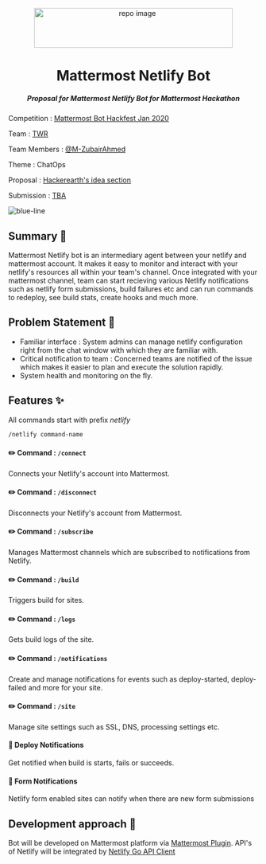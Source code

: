 <p align="center">
        <img src="https://user-images.githubusercontent.com/17708702/73535585-ce0d3800-441b-11ea-8187-1ea83a9cce32.png" alt="repo image" width="400" height="80" />
   <h1 align="center">Mattermost Netlify Bot</h1>
  <h5 align="center"><i>Proposal for Mattermost Netlify Bot for Mattermost Hackathon</i></h5>
    
</p>


Competition : [Mattermost Bot Hackfest Jan 2020](https://www.hackerearth.com/challenges/hackathon/mattermost-bot-hackfest)

Team : [TWR](https://www.hackerearth.com/challenges/hackathon/mattermost-bot-hackfest/dashboard/2abe565/team/)

Team Members : [@M-ZubairAhmed](https://github.com/M-ZubairAhmed)

Theme : ChatOps

Proposal : [Hackerearth's idea section](https://www.hackerearth.com/challenges/hackathon/mattermost-bot-hackfest/dashboard/2abe565/idea/)

Submission : [TBA](https://www.hackerearth.com/challenges/hackathon/mattermost-bot-hackfest/dashboard/2abe565/submission/)

![blue-line](https://i.imgur.com/cETzBqq.png)

## Summary :page_facing_up:
Mattermost Netlify bot is an intermediary agent between your netlify and mattermost account. It makes it easy to monitor and interact with your netlify's resources all within your team's channel. Once integrated with your mattermost channel, team can start recieving various Netlify notifications such as netlify form submissions, build failures etc and can run commands to redeploy, see build stats, create hooks and much more.

## Problem Statement :rotating_light:

- Familiar interface : System admins can manage netlify configuration right from the chat window with which they are familiar with.
- Critical notification to team : Concerned teams are notified of the issue which makes it easier to plan and execute the solution rapidly.
- System health and monitoring on the fly.

## Features :sparkles:

All commands start with prefix *netlify*

``` txt
/netlify command-name
```

#### :pencil2: Command : `/connect`
Connects your Netlify's account into Mattermost.

#### :pencil2: Command : `/disconnect`
Disconnects your Netlify's account from Mattermost.

#### :pencil2: Command : `/subscribe`
Manages Mattermost channels which are subscribed to notifications from Netlify.

#### :pencil2: Command : `/build`
Triggers build for sites.

#### :pencil2: Command : `/logs`
Gets build logs of the site.

#### :pencil2: Command : `/notifications`
Create and manage notifications for events such as deploy-started, deploy-failed and more for your site.

#### :pencil2: Command : `/site`
Manage site settings such as SSL, DNS, processing settings etc.

#### :bell: Deploy Notifications
Get notified when build is starts, fails or succeeds.

#### :bell: Form Notifications
Netlify form enabled sites can notify when there are new form submissions

## Development approach :wrench:
Bot will be developed on Mattermost platform via [Mattermost Plugin](https://developers.mattermost.com/extend/plugins/). API's of Netlify will be integrated by [Netlify Go API Client](https://github.com/netlify/open-api#go-client)
